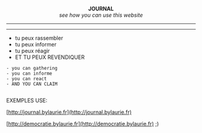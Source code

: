 <p align="center">
  <strong>JOURNAL</strong>
  </br><i>see how you can use this website</i>
</p>

-----------------------------------------------
----------------------------------------------

- tu peux rassembler
- tu peux informer
- tu peux réagir
- ET TU PEUX REVENDIQUER


```
- you can gathering
- you can informe
- you can react
- AND YOU CAN CLAIM


``` 



EXEMPLES USE:

[http://journal.bylaurie.fr](http://journal.bylaurie.fr)

[http://democratie.bylaurie.fr](http://democratie.bylaurie.fr) ;)

